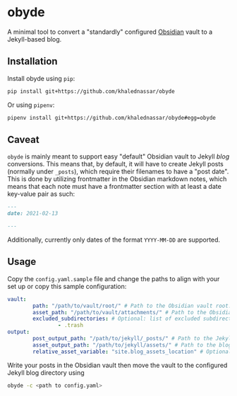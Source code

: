 # obyde

A minimal tool to convert a "standardly" configured [Obsidian](https://obsidian.md/) vault to a Jekyll-based blog.

## Installation
Install obyde using `pip`:

```sh
pip install git+https://github.com/khalednassar/obyde
```

Or using `pipenv`:

```sh
pipenv install git+https://github.com/khalednassar/obyde#egg=obyde
```

## Caveat
`obyde` is mainly meant to support easy "default" Obsidian vault to Jekyll _blog_ conversions. This means that, by default, it will have to create Jekyll posts (normally under `_posts`), which require their filenames to have a "post date".
This is done by utilizing frontmatter in the Obsidian markdown notes, which means that each note must have a frontmatter section with at least a date key-value pair as such:
```md
---
date: 2021-02-13

---
```
Additionally, currently only dates of the format `YYYY-MM-DD` are supported.

## Usage
Copy the `config.yaml.sample` file and change the paths to align with your set up or copy this sample configuration:

```yaml
vault:
        path: "/path/to/vault/root/" # Path to the Obsidian vault root. Markdown file discovery will start at this directory recursively.
        asset_path: "/path/to/vault/attachments/" # Path to the Obsidian vault attachments folder
        excluded_subdirectories: # Optional: list of excluded subdirectories of the Obsidian vault root
                - .trash
output:
        post_output_path: "/path/to/jekyll/_posts/" # Path to the Jekyll posts directory
        asset_output_path: "/path/to/jekyll/assets/" # Path to the blog assets directory, copied from the Obsidian attachments folder
        relative_asset_variable: "site.blog_assets_location" # Optional: a Jekyll variable pointing to the relative URL prefix for blog assets without a trailing slash.
```

Write your posts in the Obsidian vault then move the vault to the configured Jekyll blog directory using
```sh
obyde -c <path to config.yaml>
``` 